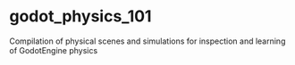 # godot_physics_101
Compilation of physical scenes and simulations for inspection and learning of GodotEngine physics
